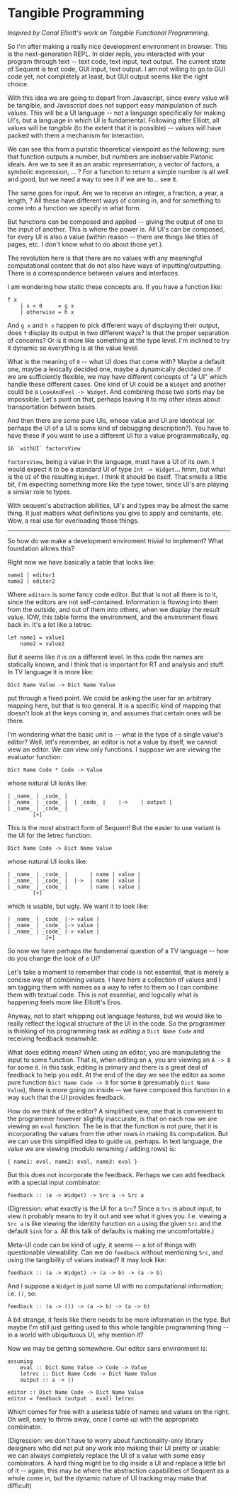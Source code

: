 Tangible Programming
====================

*Inspired by Conal Elliott's work on Tangible Functional Programming.*

So I'm after making a really nice development environment in browser.  This is
the next-generation REPL.  In older repls, you interacted with your program
through text -- text code, text input, text output.  The current state of
Sequent is text code, GUI input, text output.  I am not willing to go to GUI
code yet, not completely at least, but GUI output seems like the right choice.

With this idea we are going to depart from Javascript, since every value will be
tangible, and Javascript does not support easy manipulation of such values.
This will be a UI language -- not a language specifically for making UI's, but a
language in which UI is fundamental.  Following after Elliott, all values will
be *tangible* (to the extent that it is possible) -- values will have packed
with them a mechanism for interaction.

We can see this from a puristic theoretical viewpoint as the following: sure
that function outputs a number, but numbers are inobservable Platonic ideals.
Are we to see it as an arabic representation, a vector of factors, a symbolic
expression, ... ?  For a function to return a simple number is all well and
good, but we need a way to see it if we are to... see it.

The same goes for input.  Are we to receive an integer, a fraction, a year, a
length, ?  All these have different ways of coming in, and for something to come
into a function we specify in what form.

But functions can be composed and applied -- giving the output of one to the
input of another.  This is where the power is.  All UI's can be composed, for
every UI is also a value (within reason -- there are things like titles of
pages, etc.  I don't know what to do about those yet.).

The revolution here is that there are no values with any meaningful
computational content that do not also have ways of inputting/outputting.  There
is a correspondence between values and interfaces.

I am wondering how static these concepts are.  If you have a function like:

    f x
        | x < 0     = g x
        | otherwise = h x

And `g x` and `h x` happen to pick different ways of displaying their output,
does `f` display its output in two different ways?  Is that the proper
separation of concerns?  Or is it more like something at the type level.  I'm
inclined to try it dynamic so everything is at the value level.

What is the meaning of `0` -- what UI does that come with?  Maybe a default one,
maybe a lexically decided one, maybe a dynamically decided one. If we are
sufficiently flexible, we may have different concepts of "a UI" which handle
these different cases.  One kind of UI could be a `Widget` and another could be
a `LookAndFeel -> Widget`.  And combining those two sorts may be impossible.
Let's punt on that, perhaps leaving it to my other ideas about transportation
between bases.

And then there are some pure UIs, whose value and UI are identical (or perhaps
the UI of a UI is some kind of debugging description?).  You have to have these
if you want to use a different UI for a value programmatically, eg.

    16 `withUI` factorsView

`factorsView`, being a value in the language, must have a UI of its own.  I
would expect it to be a standard UI of type `Int -> Widget`... hmm, but what is
the `UI` of the resulting `Widget`.  I think it should be itself.  That smells a
little bit, I'm expecting something more like the type tower, since UI's are
playing a similar role to types.

With sequent's abstraction abilities, UI's and types may be almost the same
thing.  It just matters what definitions you give to apply and constants, etc.
Wow, a real use for overloading those things.

------

So how do we make a development enviroment trivial to implement?  What
foundation allows this?

Right now we have basically a table that looks like:

    name1 | editor1
    name2 | editor2

Where `editorn` is some fancy code editor.  But that is not all there is to it,
since the editors are not self-contained.  Information is flowing into them from
the outside, and out of them into others, when we display the result value.
IOW, this table forms the environment, and the environment flows back in.  It's
a lot like a letrec:

    let name1 = value1
        name2 = value2

But it seems like it is on a different level.  In this code the names are
statically known, and I think that is important for RT and analysis and stuff.
In TV language it is more like:

    Dict Name Value -> Dict Name Value

put through a fixed point.  We could be asking the user for an arbitrary mapping
here, but that is too general.  It is a specific kind of mapping that doesn't
look at the keys coming in, and assumes that certain ones will be there. 

I'm wondering what the basic unit is -- what is the type of a single value's
editor?  Well, let's remember, an editor is not a value by itself, we cannot
view an editor.   We can view only functions.  I suppose we are viewing the
evaluator function:

    Dict Name Code * Code -> Value

whose natural UI looks like:

    | _name_ | _code_ |
    | _name_ | _code_ |  | _code_ |    |->    | output |
    | _name_ | _code_ |
            [+]

This is the most abstract form of Sequent!  But the easier to use variant is the
UI for the letrec function:

    Dict Name Code -> Dict Name Value

whose natural UI looks like:

    | _name_ | _code_ |       | name | value |
    | _name_ | _code_ |  |->  | name | value |
    | _name_ | _code_ |       | name | value |
            [+]

which is usable, but ugly.   We want it to look like:

    | _name_ | _code_ |-> value |
    | _name_ | _code_ |-> value |
    | _name_ | _code_ |-> value |
                [+]

So now we have perhaps *the* fundamenal question of a TV language -- how do you
change the look of a UI?

Let's take a moment to remember that code is not essential, that is merely a
concise way of combining values.  I have here a collection of values and I am
tagging them with names as a way to refer to them so I can combine them with
textual code.  This is not essential, and logically what is happening feels more
like Elliott's Eros. 

Anyway, not to start whipping out language features, but we would like to
really reflect the logical structure of the UI in the code.  So the programmer
is thinking of his programming task as *editing* a `Dict Name Code` and
receiving feedback meanwhile.

What does editing mean?  When using an editor, you are manipulating the input to
some function.  That is, when editing an `A`, you are viewing an `A -> B` for
some `B`.  In this task, editing is primary and there is a great deal of
feedback to help you edit.  At the end of the day we see the editor as some pure
function `Dict Name Code -> B` for some `B` (presumably `Dict Name Value`),
there is more going on inside -- we have composed this function in a way such
that the UI provides feedback.

How do we think of the editor?  A simplified view, one that is convenient to the
programmer however slightly inaccurate, is that on each row we are viewing an
`eval` function.  The lie is that the function is not pure, that it is
incorporating the values from the other rows in making its computation.  But we
can use this simplified idea to guide us, perhaps.  In text language, the value
we are viewing (modulo renaming / adding rows) is:

    { name1: eval, name2: eval, name3: eval }

But this does not incorporate the feedback.  Perhaps we can add feedback with a
special input combinator:

    feedback :: (a -> Widget) -> Src a -> Src a

(Digression: what exactly is the UI for a `Src`?  Since a `Src` is about input,
to view it probably means to try it out and see what it gives you.  I.e. viewing
a `Src a` is like viewing the identity function on `a` using the given `Src` and
the default `Sink` for `a`.  All this talk of defaults is making me
uncomfortable.)

Meta-UI code can be kind of ugly, it seems -- a lot of things with questionable
viewability.   Can we do `feedback` without mentioning `Src`, and using the
tangibility of values instead?  It may look like:

    feedback :: (a -> Widget) -> (a -> b) -> (a -> b)

And I suppose a `Widget` is just some UI with no computational information; i.e.
`()`, so:

    feedback :: (a -> ()) -> (a -> b) -> (a -> b)

A bit strange, it feels like there needs to be more information in the type.
But maybe I'm still just getting used to this whole tangible programming thing
-- in a world with ubiquituous UI, why mention it?

Now we may be getting somewhere.  Our editor sans environment is:

    assuming
        eval :: Dict Name Value -> Code -> Value
        letrec :: Dict Name Code -> Dict Name Value
        output :: a -> ()

    editor :: Dict Name Code -> Dict Name Value
    editor = feedback (output . eval) letrec

Which comes for free with a useless table of names and values on the right.  Oh
well, easy to throw away, once I come up with the appropriate combinator.

(Digression: we don't have to worry about functionality-only library designers
who did not put any work into making their UI pretty or usable: we can always
completely replace the UI of a value with some easy combinators.  A hard thing
might be to dig inside a UI and replace a little bit of it -- again, this may be
where the abstraction capabilities of Sequent as a whole come in, but the
dynamic nature of UI tracking may make that difficult)


